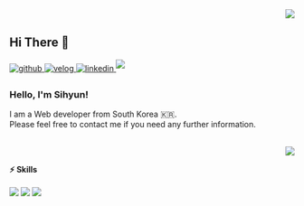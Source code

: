 <div align="right">
<img src="https://komarev.com/ghpvc/?username=Siihyun&&style=flat-square" align="right" />
</div>  
  

<br/>  

## Hi There 👋 


<a href="https://github.com/siihyun" target="_blank">
<img src=https://img.shields.io/badge/github-%2324292e.svg?&style=for-the-badge&logo=github&logoColor=white alt=github style="margin-bottom: 5px;" />
</a>
<a href="https://velog.io/@seeh_h" target="_blank">
<img src=https://img.shields.io/badge/Tech%20Blog-11B48A?style=for-the-badge&logo=Vimeo&logoColor=white alt=velog style="margin-bottom: 5px;" />
</a>
<a href="https://www.linkedin.com/in/sihyun-ahn" target="_blank">
<img src=https://img.shields.io/badge/linkedin-%231E77B5.svg?&style=for-the-badge&logo=linkedin&logoColor=white alt=linkedin style="margin-bottom: 5px;" />
</a>
<a href="mailto:seeh_h@kakao.com">
<img src="https://img.shields.io/badge/mail-D14836?style=for-the-badge&logo=Gmail&logoColor=white" style="margin-bottom: 5px;"/>
</a>


  

### Hello, I'm Sihyun!

I am a Web developer from South Korea 🇰🇷. <br/> Please feel free to contact me if you need any further information.
 
<br/>


  
  <img align="right" src="https://github-readme-stats.vercel.app/api?username=Siihyun&show_icons=true">
  <p>
    <br/>
    <b>⚡ Skills</b>
    <br/>
    <br/>
      <span><img src="https://img.shields.io/badge/React-61DAFB?style=flat-square&logo=React&logoColor=white"/></span>
      <span><img src="https://img.shields.io/badge/Javascript-F7DF1E?style=flat-square&logo=Javascript&logoColor=white"/></span>
      <span><img src="https://img.shields.io/badge/TypeScript-3178C6?style=flat-square&logo=TypeScript&logoColor=white"/></span>
    <br/>
  </p>




